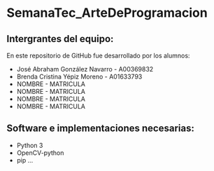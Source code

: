 # SemanaTec_ArteDeProgramacion

## Intergrantes del equipo:

En este repositorio de GitHub fue desarrollado por los alumnos:

- José Abraham González Navarro - A00369832
- Brenda Cristina Yépiz Moreno - A01633793
- NOMBRE - MATRICULA
- NOMBRE - MATRICULA
- NOMBRE - MATRICULA
- NOMBRE - MATRICULA

## Software e implementaciones necesarias:

- Python 3
- OpenCV-python
- pip
...

